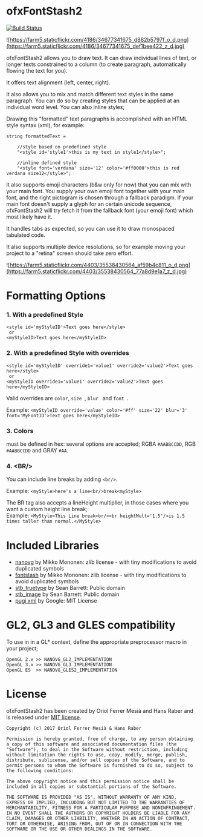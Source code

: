 # ofxFontStash2

[![Build Status](https://travis-ci.org/armadillu/ofxFontStash2.svg?branch=master)](https://travis-ci.org/armadillu/ofxFontStash2)

![https://farm5.staticflickr.com/4186/34677341675_d882b5797f_o_d.png](https://farm5.staticflickr.com/4186/34677341675_def1bee422_z_d.jpg)



ofxFontStash2 allows you to draw text. It can draw individual lines of text, or longer texts constrained to a column (to create paragraph, automatically flowing the text for you). 

It offers text alignment (left, center, right).

It also allows you to mix and match different text styles in the same paragraph. You can do so by creating styles that can be applied at an individual word level. You can also inline styles;

Drawing this "formatted" text paragraphs is accomplished with an HTML style syntax (xml), for example:


```
string formattedText = 
	
	//style based on predefined style
	"<style id='style1'>this is my text in style1</style>";
	
	//inline defined style
	"<style font='verdana' size='12' color='#ff0000'>this is red verdana size12</style>";

```

It also supports emoji characters (b&w only for now) that you can mix with your main font. You supply your own emoji font together with your main font, and the right pictogram is chosen through a fallback paradigm. If your main font doesn't supply a glyph for an certain unicode sequence, ofxFontStash2 will try fetch it from the fallback font (your emoji font) which most likely have it.

It handles tabs as expected, so you can use it to draw monospaced tabulated code.

It also supports multiple device resolutions, so for example moving your project to a "retina" screen should take zero effort.

![https://farm5.staticflickr.com/4403/35538430564_af59b4c811_o_d.png](https://farm5.staticflickr.com/4403/35538430564_77a8d9e1a7_z_d.jpg)

# Formatting Options

### 1. With a predefined Style

```
<style id='myStyleID'>Text goes here</style>
 or
<myStyleID>Text goes here</myStyleID>
```

### 2. With a predefined Style with overrides

```
<style id='myStyleID' override1='value1' override2='value2'>Text goes here</style>
 or 
<myStyleID override1='value1' override2='value2'>Text goes here</myStyleID>
```

Valid overrides are ```color```, ```size ```, ```blur ``` and ```font ```.

Example: ```<myStyleID override='value' color='#ff' size='22' blur='3' font='MyFontID'>Text goes here</myStyleID>```


### 3. Colors
must be defined in hex: several options are accepted; RGBA ```#AABBCCDD```, RGB ```#AABBCCDD``` and GRAY ```#AA```.

### 4. \<BR/>
You can include line breaks by adding ```<br/>```.  

Example: ```<myStyle>here's a line<br/>break<myStyle>```

The BR tag also accepts a lineHeight multiplier, in those cases where you want a custom height line break;  
Example: ```<MyStyle>This Line break<br/><br heightMult='1.5'/>is 1.5 times taller than normal.</MyStyle>```  


# Included Libraries

- [nanovg](https://github.com/memononen/nanovg) by Mikko Mononen: zlib license - with tiny modifications to avoid duplicated symbols
- [fontstash](https://github.com/memononen/nanovg) by Mikko Mononen: zlib license - with tiny modifications to avoid duplicated symbols
- [stb_truetype](https://github.com/nothings/stb) by Sean Barrett: Public domain
- [stb_image](https://github.com/nothings/stb) by Sean Barrett: Public domain
- [pugi xml](https://github.com/zeux/pugixml) by Google: MIT License

# GL2, GL3 and GLES compatibility

To use in in a GL* context, define the appropriate preprocessor macro in your project;

```
OpenGL 2.x >> NANOVG_GL2_IMPLEMENTATION
OpenGL 3.x >> NANOVG_GL3_IMPLEMENTATION
OpenGL ES  >> NANOVG_GLES2_IMPLEMENTATION
```


# License

ofxFontStash2 has been created by Oriol Ferrer Mesià and Hans Raber and is released under [MIT license](http://www.opensource.org/licenses/mit-license.php).

	Copyright (c) 2017 Oriol Ferrer Mesià & Hans Raber
	
	Permission is hereby granted, free of charge, to any person obtaining a copy of this software and associated documentation files (the "Software"), to deal in the Software without restriction, including without limitation the rights to use, copy, modify, merge, publish, distribute, sublicense, and/or sell copies of the Software, and to permit persons to whom the Software is furnished to do so, subject to the following conditions:
	
	The above copyright notice and this permission notice shall be included in all copies or substantial portions of the Software.
	
	THE SOFTWARE IS PROVIDED "AS IS", WITHOUT WARRANTY OF ANY KIND, EXPRESS OR IMPLIED, INCLUDING BUT NOT LIMITED TO THE WARRANTIES OF MERCHANTABILITY, FITNESS FOR A PARTICULAR PURPOSE AND NONINFRINGEMENT. IN NO EVENT SHALL THE AUTHORS OR COPYRIGHT HOLDERS BE LIABLE FOR ANY CLAIM, DAMAGES OR OTHER LIABILITY, WHETHER IN AN ACTION OF CONTRACT, TORT OR OTHERWISE, ARISING FROM, OUT OF OR IN CONNECTION WITH THE SOFTWARE OR THE USE OR OTHER DEALINGS IN THE SOFTWARE.
